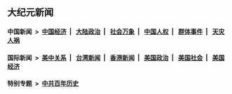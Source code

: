 ## 大纪元新闻

#### 中国新闻 &nbsp;>&nbsp; [中国经济](indexes/ncid283/README.md?03201245) &nbsp;| &nbsp; [大陆政治](indexes/ncid277/README.md?03201245) &nbsp;| &nbsp; [社会万象](indexes/ncid282/README.md?03201245) &nbsp;| &nbsp; [中国人权](indexes/ncid278/README.md?03201245) &nbsp;| &nbsp; [群体事件](indexes/ncid279/README.md?03201245) &nbsp;| &nbsp; [天灾人祸](indexes/ncid280/README.md?03201245)

#### 国际新闻 &nbsp;>&nbsp; [美中关系](indexes/nf1412576/README.md?03201245) &nbsp;| &nbsp; [台湾新闻](indexes/ncid1349361/README.md?03201245) &nbsp;| &nbsp; [香港新闻](indexes/ncid1349362/README.md?03201245) &nbsp;| &nbsp; [美国政治](indexes/ncid1078159/README.md?03201245) &nbsp;| &nbsp; [美国社会](indexes/ncid1078160/README.md?03201245) &nbsp;| &nbsp; [美国经济](indexes/ncid1078158/README.md?03201245)

#### 特别专题 &nbsp;>&nbsp; [中共百年历史](https://github.com/epoch-news/epoch-special/blob/master/README.md?03201245)  
